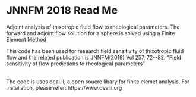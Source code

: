 # JNNFM 2018 Read Me 
Adjoint analysis of thixotropic fluid flow to rheological parameters.
The forward and adjoint flow solution for a sphere is solved using a Finite Element Method </br>

This code has been used for research field sensitivity of thixotropic
fluid flow and the related publication is JNNFM(2018) Vol 257, 72--82.
"Field sensitivity of flow predictions to rheological parameters" 

</br>
The code is uses deal.II, a open soucre libary for finite elemet analysis. For installation, please refer: https://www.dealii.org </br>


